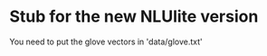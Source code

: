 Stub for the new NLUlite version
================================

You need to put the glove vectors in 'data/glove.txt'